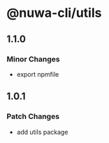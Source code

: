 # @nuwa-cli/utils

## 1.1.0

### Minor Changes

- export npmfile

## 1.0.1

### Patch Changes

- add utils package
